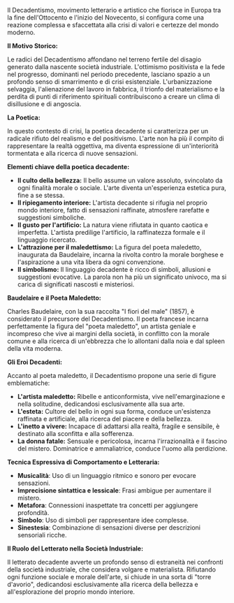 
Il Decadentismo, movimento letterario e artistico che fiorisce in Europa tra la fine dell'Ottocento e l'inizio del Novecento, si configura come una reazione complessa e sfaccettata alla crisi di valori e certezze del mondo moderno.

**Il Motivo Storico:**

Le radici del Decadentismo affondano nel terreno fertile del disagio generato dalla nascente società industriale. L'ottimismo positivista e la fede nel progresso, dominanti nel periodo precedente, lasciano spazio a un profondo senso di smarrimento e di crisi esistenziale. L'urbanizzazione selvaggia, l'alienazione del lavoro in fabbrica, il trionfo del materialismo e la perdita di punti di riferimento spirituali contribuiscono a creare un clima di disillusione e di angoscia.

  
**La Poetica:**

In questo contesto di crisi, la poetica decadente si caratterizza per un radicale rifiuto del realismo e del positivismo. L'arte non ha più il compito di rappresentare la realtà oggettiva, ma diventa espressione di un'interiorità tormentata e alla ricerca di nuove sensazioni.


**Elementi chiave della poetica decadente:**

- **Il culto della bellezza:** Il bello assume un valore assoluto, svincolato da ogni finalità morale o sociale. L'arte diventa un'esperienza estetica pura, fine a se stessa.
- **Il ripiegamento interiore:** L'artista decadente si rifugia nel proprio mondo interiore, fatto di sensazioni raffinate, atmosfere rarefatte e suggestioni simboliche.
- **Il gusto per l'artificio:** La natura viene rifiutata in quanto caotica e imperfetta. L'artista predilige l'artificio, la raffinatezza formale e il linguaggio ricercato.
- **L'attrazione per il maledettismo:** La figura del poeta maledetto, inaugurata da Baudelaire, incarna la rivolta contro la morale borghese e l'aspirazione a una vita libera da ogni convenzione.
- **Il simbolismo:** Il linguaggio decadente è ricco di simboli, allusioni e suggestioni evocative. La parola non ha più un significato univoco, ma si carica di significati nascosti e misteriosi.

  

**Baudelaire e il Poeta Maledetto:**

Charles Baudelaire, con la sua raccolta "I fiori del male" (1857), è considerato il precursore del Decadentismo. Il poeta francese incarna perfettamente la figura del "poeta maledetto", un artista geniale e incompreso che vive ai margini della società, in conflitto con la morale comune e alla ricerca di un'ebbrezza che lo allontani dalla noia e dal spleen della vita moderna.

  

**Gli Eroi Decadenti:**

Accanto al poeta maledetto, il Decadentismo propone una serie di figure emblematiche:

- **L'artista maledetto:** Ribelle e anticonformista, vive nell'emarginazione e nella solitudine, dedicandosi esclusivamente alla sua arte.
- **L'esteta:** Cultore del bello in ogni sua forma, conduce un'esistenza raffinata e artificiale, alla ricerca del piacere e della bellezza.
- **L'inetto a vivere:** Incapace di adattarsi alla realtà, fragile e sensibile, è destinato alla sconfitta e alla sofferenza.
- **La donna fatale:** Sensuale e pericolosa, incarna l'irrazionalità e il fascino del mistero. Dominatrice e ammaliatrice, conduce l'uomo alla perdizione.


**Tecnica Espressiva di Comportamento e Letteraria:**  

- **Musicalità**: Uso di un linguaggio ritmico e sonoro per evocare sensazioni.
- **Imprecisione sintattica e lessicale**: Frasi ambigue per aumentare il mistero.
- **Metafora**: Connessioni inaspettate tra concetti per aggiungere profondità.
- **Simbolo**: Uso di simboli per rappresentare idee complesse.
- **Sinestesia**: Combinazione di sensazioni diverse per descrizioni sensoriali ricche.



**Il Ruolo del Letterato nella Società Industriale:**

Il letterato decadente avverte un profondo senso di estraneità nei confronti della società industriale, che considera volgare e materialista. Rifiutando ogni funzione sociale e morale dell'arte, si chiude in una sorta di "torre d'avorio", dedicandosi esclusivamente alla ricerca della bellezza e all'esplorazione del proprio mondo interiore.